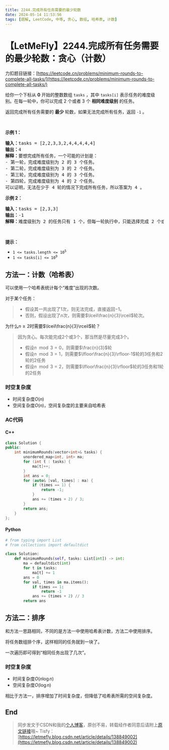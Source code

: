 ```yaml
---
title: 2244.完成所有任务需要的最少轮数
date: 2024-05-14 11:53:56
tags: [题解, LeetCode, 中等, 贪心, 数组, 哈希表, 计数]
---
```


# 【LetMeFly】2244.完成所有任务需要的最少轮数：贪心（计数）

力扣题目链接：[https://leetcode.cn/problems/minimum-rounds-to-complete-all-tasks/](https://leetcode.cn/problems/minimum-rounds-to-complete-all-tasks/)

<p>给你一个下标从 <strong>0</strong> 开始的整数数组 <code>tasks</code> ，其中 <code>tasks[i]</code> 表示任务的难度级别。在每一轮中，你可以完成 2 个或者 3 个 <strong>相同难度级别</strong> 的任务。</p>

<p>返回完成所有任务需要的 <strong>最少</strong> 轮数，如果无法完成所有任务，返回<em> </em><code>-1</code><em> </em>。</p>

<p>&nbsp;</p>

<p><strong>示例 1：</strong></p>

<pre><strong>输入：</strong>tasks = [2,2,3,3,2,4,4,4,4,4]
<strong>输出：</strong>4
<strong>解释：</strong>要想完成所有任务，一个可能的计划是：
- 第一轮，完成难度级别为 2 的 3 个任务。 
- 第二轮，完成难度级别为 3 的 2 个任务。 
- 第三轮，完成难度级别为 4 的 3 个任务。 
- 第四轮，完成难度级别为 4 的 2 个任务。 
可以证明，无法在少于 4 轮的情况下完成所有任务，所以答案为 4 。
</pre>

<p><strong>示例 2：</strong></p>

<pre><strong>输入：</strong>tasks = [2,3,3]
<strong>输出：</strong>-1
<strong>解释：</strong>难度级别为 2 的任务只有 1 个，但每一轮执行中，只能选择完成 2 个或者 3 个相同难度级别的任务。因此，无法完成所有任务，答案为 -1 。
</pre>

<p>&nbsp;</p>

<p><strong>提示：</strong></p>

<ul>
	<li><code>1 &lt;= tasks.length &lt;= 10<sup>5</sup></code></li>
	<li><code>1 &lt;= tasks[i] &lt;= 10<sup>9</sup></code></li>
</ul>


    
## 方法一：计数（哈希表）

可以使用一个哈希表统计每个“难度”出现的次数。

对于某个任务：

> + 假设其一共出现了$1$次，则无法完成，直接返回$-1$。
> + 否则，假设出现了$n$次，则需要$\lceil\frac{n}{3}\rceil$轮次。

为什么$n\geq 2$时需要$\lceil\frac{n}{3}\rceil$轮？

> 因为贪心。每次能完成$2$个或$3$个，那当然是尽量完成$3$个。
>
> + 假设$n\mod 3=0$，则需要$\frac{n}{3}$轮
> + 假设$n\mod 3=1$，则需要$\lfloor\frac{n}{3}\rfloor-1$轮的$3$任务和$2$轮的$2$任务
> + 假设$n\mod 3=2$，则需要$\lfloor\frac{n}{3}\rfloor$轮的$3$任务和$1$轮的$2$任务

### 时空复杂度

+ 时间复杂度$O(n)$
+ 空间复杂度$O(n)$，空间复杂度的主要来自哈希表

### AC代码

#### C++

```cpp
class Solution {
public:
    int minimumRounds(vector<int>& tasks) {
        unordered_map<int, int> ma;
        for (int t : tasks) {
            ma[t]++;
        }
        int ans = 0;
        for (auto& [val, times] : ma) {
            if (times == 1) {
                return -1;
            }
            ans += (times + 2) / 3;
        }
        return ans;
    }
};
```

#### Python

```python
# from typing import List
# from collections import defaultdict

class Solution:
    def minimumRounds(self, tasks: List[int]) -> int:
        ma = defaultdict(int)
        for t in tasks:
            ma[t] += 1
        ans = 0
        for val, times in ma.items():
            if times == 1:
                return -1
            ans += (times + 2) // 3
        return ans
```

## 方法二：排序

和方法一思路相同，不同的是方法一中使用哈希表计数，方法二中使用排序。

将任务数组排个序，这样相同的任务就到一块了。

一次遍历即可得到“相同任务出现了几次”。

### 时空复杂度

+ 时间复杂度$O(n\log n)$
+ 空间复杂度$O(\log n)$

相比于方法一，排序增加了时间复杂度，但降低了哈希表所需的空间复杂度。

## End

> 同步发文于CSDN和我的[个人博客](https://blog.letmefly.xyz/)，原创不易，转载经作者同意后请附上[原文链接](https://blog.letmefly.xyz/2024/05/14/LeetCode%202244.%E5%AE%8C%E6%88%90%E6%89%80%E6%9C%89%E4%BB%BB%E5%8A%A1%E9%9C%80%E8%A6%81%E7%9A%84%E6%9C%80%E5%B0%91%E8%BD%AE%E6%95%B0/)哦~
> Tisfy：[https://letmefly.blog.csdn.net/article/details/138849002](https://letmefly.blog.csdn.net/article/details/138849002)
